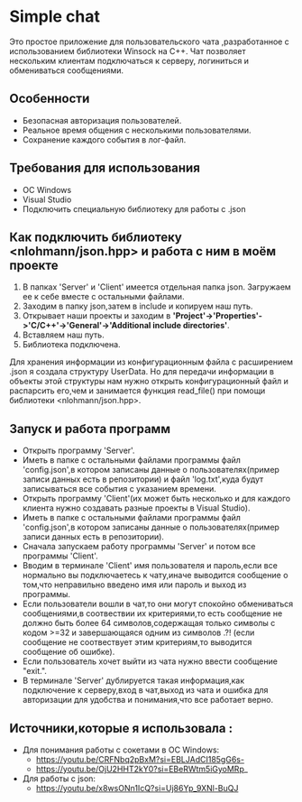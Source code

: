 # Simple chat

Это простое приложение для пользовательского чата ,разработанное с использованием библиотеки Winsock на C++.
Чат позволяет нескольким клиентам подключаться к серверу, логиниться и обмениваться сообщениями.

## Особенности
- Безопасная авторизация пользователей.
- Реальное время общения с несколькими пользователями.
- Сохранение каждого события в лог-файл.

## Требования для использования
- ОС Windows
- Visual Studio
- Подключить специальную библиотеку для работы с .json

## Как подключить библиотеку <nlohmann/json.hpp> и работа с ним в моём проекте
1. В папках 'Server' и 'Client' имеется отдельная папка json. Загружаем ее к себе вместе с остальными файлами.
2. Заходим в папку json,затем в include и копируем наш путь.
3. Открывает наши проекты и заходим в **'Project'->'Properties'->'C/C++'->'General'->'Additional include directories'**.
4. Вставляем наш путь.
5. Библиотека подключена.

Для хранения информации из конфигурационным файла с расширением .json я создала структуру UserData. Но для передачи информации в объекты этой структуры нам нужно открыть конфигурационный файл и распарсить его,чем и занимается функция read_file() при помощи библиотеки <nlohmann/json.hpp>.

## Запуск и работа программ
- Открыть программу 'Server'.
- Иметь в папке с остальными файлами программы файл 'config.json',в котором записаны данные о пользователях(пример записи данных есть в репозитории) и файл 'log.txt',куда будут записываться все события с указанием времени.
- Открыть программу 'Client'(их может быть несколько и для каждого клиента нужно создавать разные проекты в Visual Studio).
- Иметь в папке с остальными файлами программы файл 'config.json',в котором записаны данные о пользователях(пример записи данных есть в репозитории).
- Сначала запускаем работу программы 'Server' и потом все программы 'Client'.
- Вводим в терминале 'Client' имя пользователя и пароль,если все нормально вы подключаетесь к чату,иначе выводится сообщение о том,что неправильно введено имя или пароль и выход из программы.
- Если пользователи вошли в чат,то они могут спокойно обмениваться сообщениями,в соотвествии их критериями,то есть сообщение не должно быть более 64 символов,содержащая только символы с кодом >=32 и завершающаяся одним из символов .?! (если сообщение не соотвествует этим критериям,то выводится сообщение об ошибке).
- Если пользователь хочет выйти из чата нужно ввести сообщение "exit.".
- В терминале 'Server' дублируется такая информация,как подключение к серверу,вход в чат,выход из чата и ошибка для авторизации для удобства и понимания,что все работает верно.

## Источники,которые я использовала :
- Для понимания работы с сокетами в  ОС Windows:
  - https://youtu.be/CRFNbq2pBxM?si=EBLJAdCI185gG6s-
  - https://youtu.be/OjU2HHT2kY0?si=EBeRWtm5iGyoMRp_
- Для работы с json:
  - https://youtu.be/x8wsONn1IcQ?si=Uj86Yp_9XNl-BuQJ

